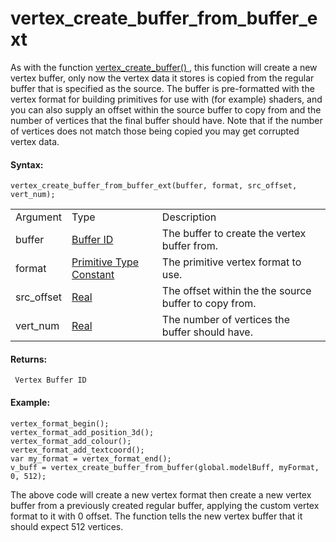 # vertex_create_buffer_from_buffer_ext

As with the function [ vertex_create_buffer()
](vertex_create_buffer) , this function will create a new vertex
buffer, only now the vertex data it stores is copied from the regular
buffer that is specified as the source. The buffer is pre-formatted with
the vertex format for building primitives for use with (for example)
shaders, and you can also supply an offset within the source buffer to
copy from and the number of vertices that the final buffer should have.
Note that if the number of vertices does not match those being copied
you may get corrupted vertex data.

#### Syntax:

``` gml
vertex_create_buffer_from_buffer_ext(buffer, format, src_offset, vert_num);
```

|            |                                                                                                                          |                                                       |
|------------|--------------------------------------------------------------------------------------------------------------------------|-------------------------------------------------------|
| Argument   | Type                                                                                                                     | Description                                           |
| buffer     |  [Buffer ID](../../../../../GameMaker_Language/GML_Reference/Buffers/buffer_create)                                  | The buffer to create the vertex buffer from.          |
| format     |  [Primitive Type Constant](../../../../../GameMaker_Language/GML_Reference/Drawing/Primitives/draw_primitive_begin)  | The primitive vertex format to use.                   |
| src_offset |  [Real](../../../../../GameMaker_Language/GML_Overview/Data_Types)                                                   | The offset within the the source buffer to copy from. |
| vert_num   |  [Real](../../../../../GameMaker_Language/GML_Overview/Data_Types)                                                   | The number of vertices the buffer should have.        |

#### Returns:

``` gml
 Vertex Buffer ID
```

#### Example:

``` gml
vertex_format_begin();
vertex_format_add_position_3d();
vertex_format_add_colour();
vertex_format_add_textcoord();
var my_format = vertex_format_end();
v_buff = vertex_create_buffer_from_buffer(global.modelBuff, myFormat, 0, 512);
```

The above code will create a new vertex format then create a new vertex
buffer from a previously created regular buffer, applying the custom
vertex format to it with 0 offset. The function tells the new vertex
buffer that it should expect 512 vertices.
